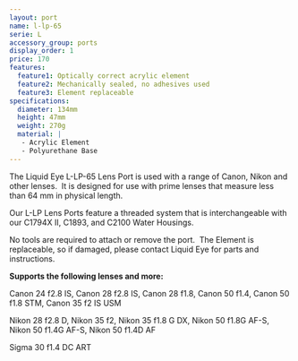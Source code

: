 ```yaml
---
layout: port
name: l-lp-65
serie: L
accessory_group: ports
display_order: 1
price: 170
features:
  feature1: Optically correct acrylic element
  feature2: Mechanically sealed, no adhesives used
  feature3: Element replaceable
specifications:
  diameter: 134mm
  height: 47mm
  weight: 270g
  material: |
   - Acrylic Element
   - Polyurethane Base
---
```

The Liquid Eye L-LP-65 Lens Port is used with a range of Canon, Nikon and other lenses.  It is designed for use with prime lenses that measure less than 64 mm in physical length.

Our L-LP Lens Ports feature a threaded system that is interchangeable with our C1794X II, C1893, and C2100 Water Housings.  

No tools are required to attach or remove the port.  The Element is replaceable, so if damaged, please contact Liquid Eye for parts and instructions.

**Supports the following lenses and more:**

Canon	24 f2.8 IS, Canon	28 f2.8 IS, Canon	28 f1.8, Canon 50 f1.4, Canon 50 f1.8 STM, Canon 35 f2 IS USM

Nikon	28 f2.8 D, Nikon	35 f2, Nikon	35 f1.8 G DX, Nikon	50 f1.8G AF-S, Nikon	50 f1.4G AF-S, Nikon	50 f1.4D AF

Sigma	30 f1.4 DC ART
